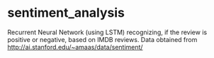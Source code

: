 # sentiment_analysis
Recurrent Neural Network (using LSTM) recognizing, if the review is positive or negative, based on IMDB reviews. Data obtained from http://ai.stanford.edu/~amaas/data/sentiment/


